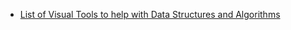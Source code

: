- [List of Visual Tools to help with Data Structures and Algorithms](https://pranav-birajdar.vercel.app/blog/list-of-visual-tools-to-help-with-data-structures-and-algorithms-4nb2)